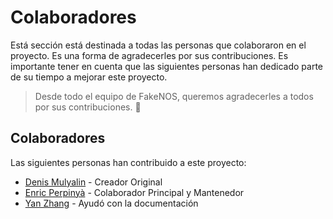 # Colaboradores
Está sección está destinada a todas las personas que colaboraron en el proyecto. Es una forma de agradecerles por sus contribuciones. Es importante tener en cuenta que las siguientes personas han dedicado parte de su tiempo a mejorar este proyecto.

> Desde todo el equipo de FakeNOS, queremos agradecerles a todos por sus contribuciones. :tada:

## Colaboradores
Las siguientes personas han contribuido a este proyecto:

-  [Denis Mulyalin](https://github.com/dmulyalin) - Creador Original
-  [Enric Perpinyà](https://github.com/evilmonkey19) - Colaborador Principal y Mantenedor
-  [Yan Zhang](https://www.linkedin.com/in/yan-zhang-899960244/) - Ayudó con la documentación

